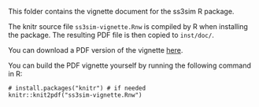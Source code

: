 This folder contains the vignette document for the ss3sim R package.

The knitr source file `ss3sim-vignette.Rnw` is compiled by R when installing the package.
The resulting PDF file is then copied to `inst/doc/`.

You can download a PDF version of the vignette [here](https://dl.dropboxusercontent.com/u/254940/ss3sim-vignette.pdf).

You can build the PDF vignette yourself by running the following command in R:
```{r}
# install.packages("knitr") # if needed
knitr::knit2pdf("ss3sim-vignette.Rnw")
```
